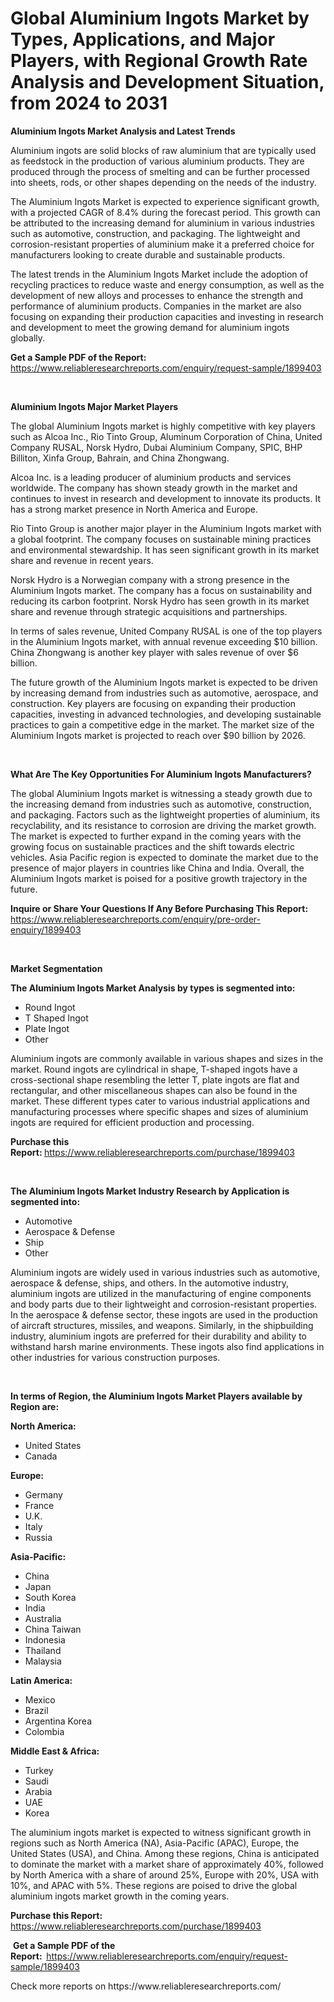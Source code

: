 <p><h1>Global Aluminium Ingots Market by Types, Applications, and Major Players, with Regional Growth Rate Analysis and Development Situation, from 2024 to 2031</h1></p><p><strong>Aluminium Ingots Market Analysis and Latest Trends</strong></p>
<p><p>Aluminium ingots are solid blocks of raw aluminium that are typically used as feedstock in the production of various aluminium products. They are produced through the process of smelting and can be further processed into sheets, rods, or other shapes depending on the needs of the industry.</p><p>The Aluminium Ingots Market is expected to experience significant growth, with a projected CAGR of 8.4% during the forecast period. This growth can be attributed to the increasing demand for aluminium in various industries such as automotive, construction, and packaging. The lightweight and corrosion-resistant properties of aluminium make it a preferred choice for manufacturers looking to create durable and sustainable products.</p><p>The latest trends in the Aluminium Ingots Market include the adoption of recycling practices to reduce waste and energy consumption, as well as the development of new alloys and processes to enhance the strength and performance of aluminium products. Companies in the market are also focusing on expanding their production capacities and investing in research and development to meet the growing demand for aluminium ingots globally.</p></p>
<p><strong>Get a Sample PDF of the Report:&nbsp;</strong> <a href="https://www.reliableresearchreports.com/enquiry/request-sample/1899403">https://www.reliableresearchreports.com/enquiry/request-sample/1899403</a></p>
<p>&nbsp;</p>
<p><strong>Aluminium Ingots Major Market Players</strong></p>
<p><p>The global Aluminium Ingots market is highly competitive with key players such as Alcoa Inc., Rio Tinto Group, Aluminum Corporation of China, United Company RUSAL, Norsk Hydro, Dubai Aluminium Company, SPIC, BHP Billiton, Xinfa Group, Bahrain, and China Zhongwang. </p><p>Alcoa Inc. is a leading producer of aluminium products and services worldwide. The company has shown steady growth in the market and continues to invest in research and development to innovate its products. It has a strong market presence in North America and Europe.</p><p>Rio Tinto Group is another major player in the Aluminium Ingots market with a global footprint. The company focuses on sustainable mining practices and environmental stewardship. It has seen significant growth in its market share and revenue in recent years.</p><p>Norsk Hydro is a Norwegian company with a strong presence in the Aluminium Ingots market. The company has a focus on sustainability and reducing its carbon footprint. Norsk Hydro has seen growth in its market share and revenue through strategic acquisitions and partnerships.</p><p>In terms of sales revenue, United Company RUSAL is one of the top players in the Aluminium Ingots market, with annual revenue exceeding $10 billion. China Zhongwang is another key player with sales revenue of over $6 billion.</p><p>The future growth of the Aluminium Ingots market is expected to be driven by increasing demand from industries such as automotive, aerospace, and construction. Key players are focusing on expanding their production capacities, investing in advanced technologies, and developing sustainable practices to gain a competitive edge in the market. The market size of the Aluminium Ingots market is projected to reach over $90 billion by 2026.</p></p>
<p>&nbsp;</p>
<p><strong>What Are The Key Opportunities For Aluminium Ingots Manufacturers?</strong></p>
<p><p>The global Aluminium Ingots market is witnessing a steady growth due to the increasing demand from industries such as automotive, construction, and packaging. Factors such as the lightweight properties of aluminium, its recyclability, and its resistance to corrosion are driving the market growth. The market is expected to further expand in the coming years with the growing focus on sustainable practices and the shift towards electric vehicles. Asia Pacific region is expected to dominate the market due to the presence of major players in countries like China and India. Overall, the Aluminium Ingots market is poised for a positive growth trajectory in the future.</p></p>
<p><strong>Inquire or Share Your Questions If Any Before Purchasing This Report:</strong> <a href="https://www.reliableresearchreports.com/enquiry/pre-order-enquiry/1899403">https://www.reliableresearchreports.com/enquiry/pre-order-enquiry/1899403</a></p>
<p>&nbsp;</p>
<p><strong>Market Segmentation</strong></p>
<p><strong>The Aluminium Ingots Market Analysis by types is segmented into:</strong></p>
<p><ul><li>Round Ingot</li><li>T Shaped Ingot</li><li>Plate Ingot</li><li>Other</li></ul></p>
<p><p>Aluminium ingots are commonly available in various shapes and sizes in the market. Round ingots are cylindrical in shape, T-shaped ingots have a cross-sectional shape resembling the letter T, plate ingots are flat and rectangular, and other miscellaneous shapes can also be found in the market. These different types cater to various industrial applications and manufacturing processes where specific shapes and sizes of aluminium ingots are required for efficient production and processing.</p></p>
<p><strong>Purchase this Report:&nbsp;</strong><a href="https://www.reliableresearchreports.com/purchase/1899403">https://www.reliableresearchreports.com/purchase/1899403</a></p>
<p>&nbsp;</p>
<p><strong>The Aluminium Ingots Market Industry Research by Application is segmented into:</strong></p>
<p><ul><li>Automotive</li><li>Aerospace & Defense</li><li>Ship</li><li>Other</li></ul></p>
<p><p>Aluminium ingots are widely used in various industries such as automotive, aerospace & defense, ships, and others. In the automotive industry, aluminium ingots are utilized in the manufacturing of engine components and body parts due to their lightweight and corrosion-resistant properties. In the aerospace & defense sector, these ingots are used in the production of aircraft structures, missiles, and weapons. Similarly, in the shipbuilding industry, aluminium ingots are preferred for their durability and ability to withstand harsh marine environments. These ingots also find applications in other industries for various construction purposes.</p></p>
<p>&nbsp;</p>
<p><strong>In terms of Region, the Aluminium Ingots Market Players available by Region are:</strong></p>
<p>
    <p> <strong> North America: </strong>
        <ul>
            <li>United States</li>
            <li>Canada</li>
        </ul>
        </p> 
    <p> <strong> Europe: </strong>
        <ul>
            <li>Germany</li>
            <li>France</li>
            <li>U.K.</li>
            <li>Italy</li>
            <li>Russia</li>
        </ul>
        </p> 
    <p> <strong> Asia-Pacific: </strong>
        <ul>
            <li>China</li>
            <li>Japan</li>
            <li>South Korea</li>
            <li>India</li>
            <li>Australia</li>
            <li>China Taiwan</li>
            <li>Indonesia</li>
            <li>Thailand</li>
            <li>Malaysia</li>
        </ul>
        </p> 
    <p> <strong> Latin America: </strong>
        <ul>
            <li>Mexico</li>
            <li>Brazil</li>
            <li>Argentina Korea</li>
            <li>Colombia</li>
        </ul>
        </p> 
    <p> <strong> Middle East & Africa: </strong>
        <ul>
            <li>Turkey</li>
            <li>Saudi</li>
            <li>Arabia</li>
            <li>UAE</li>
            <li>Korea</li>
        </ul>
    </p>
    </p>
<p><p>The aluminium ingots market is expected to witness significant growth in regions such as North America (NA), Asia-Pacific (APAC), Europe, the United States (USA), and China. Among these regions, China is anticipated to dominate the market with a market share of approximately 40%, followed by North America with a share of around 25%, Europe with 20%, USA with 10%, and APAC with 5%. These regions are poised to drive the global aluminium ingots market growth in the coming years.</p></p>
<p><strong>Purchase this Report: </strong><a href="https://www.reliableresearchreports.com/purchase/1899403">https://www.reliableresearchreports.com/purchase/1899403</a></p>
<p>&nbsp;<strong>Get a Sample PDF of the Report:&nbsp;&nbsp;</strong><a href="https://www.reliableresearchreports.com/enquiry/request-sample/1899403">https://www.reliableresearchreports.com/enquiry/request-sample/1899403</a></p>
<p><strong></strong></p>
<p>Check more reports on https://www.reliableresearchreports.com/</p>